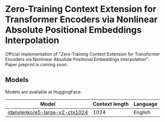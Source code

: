 # Zero-Training Context Extension for Transformer Encoders via Nonlinear Absolute Positional Embeddings Interpolation
Official implementation of "Zero-Training Context Extension for Transformer Encoders via Nonlinear Absolute Positional Embeddings Interpolation". Paper preprint is coming soon.

## Models

Models are available at HuggingFace:

|Model|Context length|Language|
|-|-|-|
|[idanylenko/e5-large-v2-ctx1024](https://huggingface.co/idanylenko/e5-large-v2-ctx1024)|1024|English|
